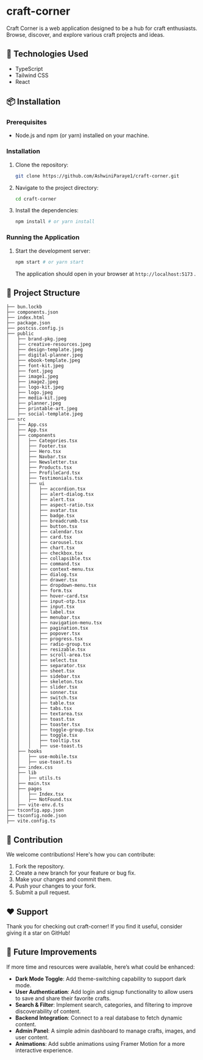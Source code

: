 # craft-corner

Craft Corner is a web application designed to be a hub for craft enthusiasts. Browse, discover, and explore various craft projects and ideas.

## 🔧 Technologies Used

- TypeScript
- Tailwind CSS
- React

## 📦 Installation

### Prerequisites

- Node.js and npm (or yarn) installed on your machine.

### Installation

1.  Clone the repository:

    ```bash
    git clone https://github.com/AshwiniParaye1/craft-corner.git
    ```

2.  Navigate to the project directory:

    ```bash
    cd craft-corner
    ```

3.  Install the dependencies:

    ```bash
    npm install # or yarn install
    ```

### Running the Application

1.  Start the development server:

    ```bash
    npm start # or yarn start
    ```

    The application should open in your browser at `http://localhost:5173` .

## 📂 Project Structure

```
├── bun.lockb
├── components.json
├── index.html
├── package.json
├── postcss.config.js
├── public
│   ├── brand-pkg.jpeg
│   ├── creative-resources.jpeg
│   ├── design-template.jpeg
│   ├── digital-planner.jpeg
│   ├── ebook-template.jpeg
│   ├── font-kit.jpeg
│   ├── font.jpeg
│   ├── image1.jpeg
│   ├── image2.jpeg
│   ├── logo-kit.jpeg
│   ├── logo.jpeg
│   ├── media-kit.jpeg
│   ├── planner.jpeg
│   ├── printable-art.jpeg
│   ├── social-template.jpeg
├── src
│   ├── App.css
│   ├── App.tsx
│   ├── components
│   │   ├── Categories.tsx
│   │   ├── Footer.tsx
│   │   ├── Hero.tsx
│   │   ├── Navbar.tsx
│   │   ├── Newsletter.tsx
│   │   ├── Products.tsx
│   │   ├── ProfileCard.tsx
│   │   ├── Testimonials.tsx
│   │   ├── ui
│   │   │   ├── accordion.tsx
│   │   │   ├── alert-dialog.tsx
│   │   │   ├── alert.tsx
│   │   │   ├── aspect-ratio.tsx
│   │   │   ├── avatar.tsx
│   │   │   ├── badge.tsx
│   │   │   ├── breadcrumb.tsx
│   │   │   ├── button.tsx
│   │   │   ├── calendar.tsx
│   │   │   ├── card.tsx
│   │   │   ├── carousel.tsx
│   │   │   ├── chart.tsx
│   │   │   ├── checkbox.tsx
│   │   │   ├── collapsible.tsx
│   │   │   ├── command.tsx
│   │   │   ├── context-menu.tsx
│   │   │   ├── dialog.tsx
│   │   │   ├── drawer.tsx
│   │   │   ├── dropdown-menu.tsx
│   │   │   ├── form.tsx
│   │   │   ├── hover-card.tsx
│   │   │   ├── input-otp.tsx
│   │   │   ├── input.tsx
│   │   │   ├── label.tsx
│   │   │   ├── menubar.tsx
│   │   │   ├── navigation-menu.tsx
│   │   │   ├── pagination.tsx
│   │   │   ├── popover.tsx
│   │   │   ├── progress.tsx
│   │   │   ├── radio-group.tsx
│   │   │   ├── resizable.tsx
│   │   │   ├── scroll-area.tsx
│   │   │   ├── select.tsx
│   │   │   ├── separator.tsx
│   │   │   ├── sheet.tsx
│   │   │   ├── sidebar.tsx
│   │   │   ├── skeleton.tsx
│   │   │   ├── slider.tsx
│   │   │   ├── sonner.tsx
│   │   │   ├── switch.tsx
│   │   │   ├── table.tsx
│   │   │   ├── tabs.tsx
│   │   │   ├── textarea.tsx
│   │   │   ├── toast.tsx
│   │   │   ├── toaster.tsx
│   │   │   ├── toggle-group.tsx
│   │   │   ├── toggle.tsx
│   │   │   ├── tooltip.tsx
│   │   │   ├── use-toast.ts
│   ├── hooks
│   │   ├── use-mobile.tsx
│   │   ├── use-toast.ts
│   ├── index.css
│   ├── lib
│   │   ├── utils.ts
│   ├── main.tsx
│   ├── pages
│   │   ├── Index.tsx
│   │   ├── NotFound.tsx
│   ├── vite-env.d.ts
├── tsconfig.app.json
├── tsconfig.node.json
├── vite.config.ts

```

## 🤝 Contribution

We welcome contributions! Here's how you can contribute:

1.  Fork the repository.
2.  Create a new branch for your feature or bug fix.
3.  Make your changes and commit them.
4.  Push your changes to your fork.
5.  Submit a pull request.

## ❤️ Support

Thank you for checking out craft-corner! If you find it useful, consider giving it a star on GitHub!

## 🔮 Future Improvements

If more time and resources were available, here’s what could be enhanced:

- **Dark Mode Toggle**: Add theme-switching capability to support dark mode.
- **User Authentication**: Add login and signup functionality to allow users to save and share their favorite crafts.
- **Search & Filter**: Implement search, categories, and filtering to improve discoverability of content.
- **Backend Integration**: Connect to a real database to fetch dynamic content.
- **Admin Panel**: A simple admin dashboard to manage crafts, images, and user content.
- **Animations**: Add subtle animations using Framer Motion for a more interactive experience.
